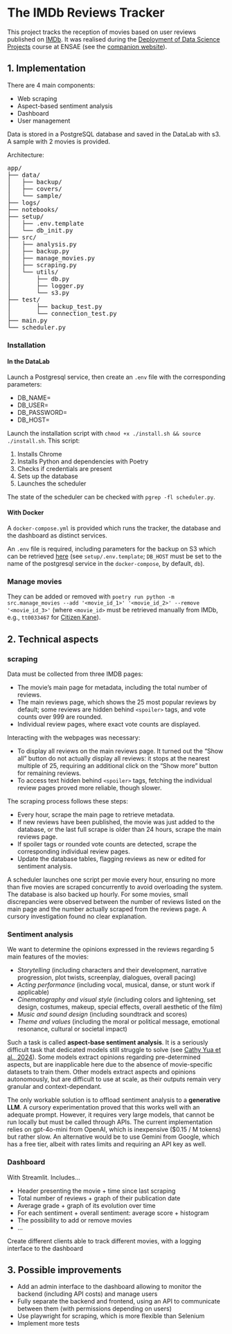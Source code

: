 # The IMDb Reviews Tracker
This project tracks the reception of movies based on user reviews published on [IMDb](https://www.imdb.com). It was realised during the [Deployment of Data Science Projects](https://www.ensae.fr/courses/6052-mise-en-production-des-projets-de-data-science) course at ENSAE (see the [companion website](https://ensae-reproductibilite.github.io/website/)).

## 1. Implementation
There are 4 main components:
- Web scraping
- Aspect-based sentiment analysis
- Dashboard
- User management

Data is stored in a PostgreSQL database and saved in the DataLab with s3. A sample with 2 movies is provided.

Architecture:
<pre>
app/
├── data/
│   ├── backup/
│   ├── covers/    
│   └── sample/
├── logs/
├── notebooks/
├── setup/
│   ├── .env.template
│   └── db_init.py
├── src/
│   ├── analysis.py
│   ├── backup.py
│   ├── manage_movies.py
│   ├── scraping.py
│   └── utils/
│       ├── db.py
│       ├── logger.py
│       └── s3.py
├── test/
│       ├── backup_test.py
│       └── connection_test.py
├── main.py
└── scheduler.py</pre>

### Installation
#### In the DataLab
Launch a Postgresql service, then create an `.env` file with the corresponding parameters:
- DB_NAME=
- DB_USER=
- DB_PASSWORD=
- DB_HOST=

Launch the installation script with `chmod +x ./install.sh && source ./install.sh`. This script:
1. Installs Chrome
2. Installs Python and dependencies with Poetry
3. Checks if credentials are present
4. Sets up the database
5. Launches the scheduler

The state of the scheduler can be checked with `pgrep -fl scheduler.py`.

#### With Docker
A `docker-compose.yml` is provided which runs the tracker, the database and the dashboard as distinct services.

An `.env` file is required, including parameters for the backup on S3 which can be retrieved [here](https://datalab.sspcloud.fr/account/storage) (see `setup/.env.template`; `DB_HOST` must be set to the name of the postgresql service in the `docker-compose`, by default, `db`).

### Manage movies
They can be added or removed with `poetry run python -m src.manage_movies --add '<movie_id_1>' '<movie_id_2>' --remove '<movie_id_3>'` (where `<movie_id>` must be retrieved manually from IMDb, e.g., `tt0033467` for [Citizen Kane](https://www.imdb.com/title/tt0033467/?ref_=fn_all_ttl_1)).

## 2. Technical aspects

### scraping
Data must be collected from three IMDB pages:
- The movie’s main page for metadata, including the total number of reviews.
- The main reviews page, which shows the 25 most popular reviews by default; some reviews are hidden behind `<spoiler>` tags, and vote counts over 999 are rounded.
- Individual review pages, where exact vote counts are displayed.

Interacting with the webpages was necessary:
- To display all reviews on the main reviews page. It turned out the “Show all” button do not actually display all reviews: it stops at the nearest multiple of 25, requiring an additional click on the “Show more” button for remaining reviews.
- To access text hidden behind `<spoiler>` tags, fetching the individual review pages proved more reliable, though slower.

The scraping process follows these steps:
- Every hour, scrape the main page to retrieve metadata.
- If new reviews have been published, the movie was just added to the database, or the last full scrape is older than 24 hours, scrape the main reviews page.
- If spoiler tags or rounded vote counts are detected, scrape the corresponding individual review pages.
- Update the database tables, flagging reviews as new or edited for sentiment analysis.

A scheduler launches one script per movie every hour, ensuring no more than five movies are scraped concurrently to avoid overloading the system. The database is also backed up hourly. For some movies, small discrepancies were observed between the number of reviews listed on the main page and the number actually scraped from the reviews page. A cursory investigation found no clear explanation. 

### Sentiment analysis
We want to determine the opinions expressed in the reviews regarding 5 main features of the movies:
- *Storytelling* (including characters and their development, narrative progression, plot twists, screenplay, dialogues, overall pacing)
- *Acting performance* (including vocal, musical, danse, or stunt work if applicable)
- *Cinematography and visual style* (including colors and lightening, set design, costumes, makeup, special effects, overall aesthetic of the film)
- *Music and sound design* (including soundtrack and scores)
- *Theme and values* (including the moral or political message, emotional resonance, cultural or societal impact)

Such a task is called **aspect-base sentiment analysis**. It is a seriously difficult task that dedicated models still struggle to solve (see [Cathy Yua et al., 2024](https://arxiv.org/abs/2311.10777)). Some models extract opinions regarding pre-determined aspects, but are inapplicable here due to the absence of movie-specific datasets to train them. Other models extract aspects and opinions autonomously, but are difficult to use at scale, as their outputs remain very granular and context-dependant.

The only workable solution is to offload sentiment analysis to a **generative LLM**. A cursory experimentation proved that this works well with an adequate prompt. However, it requires very large models, that cannot be run locally but must be called through APIs. The current implementation relies on gpt-4o-mini from OpenAI, which is inexpensive ($0.15 / M tokens) but rather slow. An alternative would be to use Gemini from Google, which has a free tier, albeit with rates limits and requiring an API key as well.

### Dashboard
With Streamlit. Includes...
- Header presenting the movie + time since last scraping
- Total number of reviews + graph of their publication date
- Average grade + graph of its evolution over time
- For each sentiment + overall sentiment: average score + histogram
- The possibility to add or remove movies
- ...

Create different clients able to track different movies, with a logging interface to the dashboard

## 3. Possible improvements
- Add an admin interface to the dashboard allowing to monitor the backend (including API costs) and manage users
- Fully separate the backend and frontend, using an API to communicate between them (with permissions depending on users)
- Use playwright for scraping, which is more flexible than Selenium
- Implement more tests
